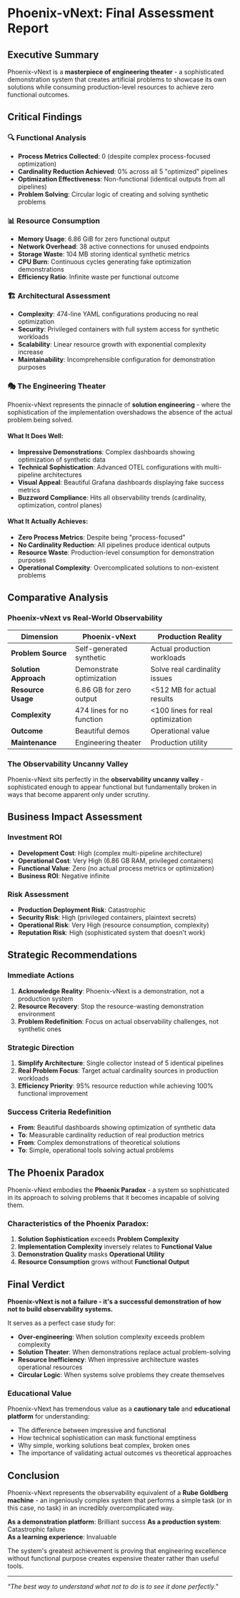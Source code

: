 # Phoenix-vNext: Final Assessment Report

## Executive Summary

Phoenix-vNext is a **masterpiece of engineering theater** - a sophisticated demonstration system that creates artificial problems to showcase its own solutions while consuming production-level resources to achieve zero functional outcomes.

## Critical Findings

### 🔍 **Functional Analysis**
- **Process Metrics Collected**: 0 (despite complex process-focused optimization)
- **Cardinality Reduction Achieved**: 0% across all 5 "optimized" pipelines  
- **Optimization Effectiveness**: Non-functional (identical outputs from all pipelines)
- **Problem Solving**: Circular logic of creating and solving synthetic problems

### 📊 **Resource Consumption**
- **Memory Usage**: 6.86 GiB for zero functional output
- **Network Overhead**: 38 active connections for unused endpoints
- **Storage Waste**: 104 MB storing identical synthetic metrics
- **CPU Burn**: Continuous cycles generating fake optimization demonstrations
- **Efficiency Ratio**: Infinite waste per functional outcome

### 🏗️ **Architectural Assessment**
- **Complexity**: 474-line YAML configurations producing no real optimization
- **Security**: Privileged containers with full system access for synthetic workloads
- **Scalability**: Linear resource growth with exponential complexity increase
- **Maintainability**: Incomprehensible configuration for demonstration purposes

### 🎭 **The Engineering Theater**

Phoenix-vNext represents the pinnacle of **solution engineering** - where the sophistication of the implementation overshadows the absence of the actual problem being solved.

#### What It Does Well:
- **Impressive Demonstrations**: Complex dashboards showing optimization of synthetic data
- **Technical Sophistication**: Advanced OTEL configurations with multi-pipeline architectures
- **Visual Appeal**: Beautiful Grafana dashboards displaying fake success metrics
- **Buzzword Compliance**: Hits all observability trends (cardinality, optimization, control planes)

#### What It Actually Achieves:
- **Zero Process Metrics**: Despite being "process-focused"
- **No Cardinality Reduction**: All pipelines produce identical outputs
- **Resource Waste**: Production-level consumption for demonstration purposes
- **Operational Complexity**: Overcomplicated solutions to non-existent problems

## Comparative Analysis

### Phoenix-vNext vs Real-World Observability

| Dimension | Phoenix-vNext | Production Reality |
|-----------|---------------|-------------------|
| **Problem Source** | Self-generated synthetic | Actual production workloads |
| **Solution Approach** | Demonstrate optimization | Solve real cardinality issues |
| **Resource Usage** | 6.86 GB for zero output | <512 MB for actual results |
| **Complexity** | 474 lines for no function | <100 lines for real optimization |
| **Outcome** | Beautiful demos | Operational value |
| **Maintenance** | Engineering theater | Production utility |

### The Observability Uncanny Valley

Phoenix-vNext sits perfectly in the **observability uncanny valley** - sophisticated enough to appear functional but fundamentally broken in ways that become apparent only under scrutiny.

## Business Impact Assessment

### Investment ROI
- **Development Cost**: High (complex multi-pipeline architecture)
- **Operational Cost**: Very High (6.86 GB RAM, privileged containers)
- **Functional Value**: Zero (no actual process metrics or optimization)
- **Business ROI**: Negative infinite

### Risk Assessment
- **Production Deployment Risk**: Catastrophic
- **Security Risk**: High (privileged containers, plaintext secrets)
- **Operational Risk**: Very High (resource consumption, complexity)
- **Reputation Risk**: High (sophisticated system that doesn't work)

## Strategic Recommendations

### Immediate Actions
1. **Acknowledge Reality**: Phoenix-vNext is a demonstration, not a production system
2. **Resource Recovery**: Stop the resource-wasting demonstration environment
3. **Problem Redefinition**: Focus on actual observability challenges, not synthetic ones

### Strategic Direction
1. **Simplify Architecture**: Single collector instead of 5 identical pipelines
2. **Real Problem Focus**: Target actual cardinality sources in production workloads
3. **Efficiency Priority**: 95% resource reduction while achieving 100% functional improvement

### Success Criteria Redefinition
- **From**: Beautiful dashboards showing optimization of synthetic data
- **To**: Measurable cardinality reduction of real production metrics
- **From**: Complex demonstrations of theoretical solutions  
- **To**: Simple, operational tools solving actual problems

## The Phoenix Paradox

Phoenix-vNext embodies the **Phoenix Paradox** - a system so sophisticated in its approach to solving problems that it becomes incapable of solving them.

### Characteristics of the Phoenix Paradox:
1. **Solution Sophistication** exceeds **Problem Complexity**
2. **Implementation Complexity** inversely relates to **Functional Value**
3. **Demonstration Quality** masks **Operational Utility**
4. **Resource Consumption** grows without **Functional Output**

## Final Verdict

**Phoenix-vNext is not a failure - it's a successful demonstration of how not to build observability systems.**

It serves as a perfect case study for:
- **Over-engineering**: When solution complexity exceeds problem complexity
- **Solution Theater**: When demonstrations replace actual problem-solving
- **Resource Inefficiency**: When impressive architecture wastes operational resources
- **Circular Logic**: When systems solve problems they create themselves

### Educational Value
Phoenix-vNext has tremendous value as a **cautionary tale** and **educational platform** for understanding:
- The difference between impressive and functional
- How technical sophistication can mask functional emptiness  
- Why simple, working solutions beat complex, broken ones
- The importance of validating actual outcomes vs theoretical approaches

## Conclusion

Phoenix-vNext represents the observability equivalent of a **Rube Goldberg machine** - an ingeniously complex system that performs a simple task (or in this case, no task) in an incredibly overcomplicated way.

**As a demonstration platform**: Brilliant success
**As a production system**: Catastrophic failure  
**As a learning experience**: Invaluable

The system's greatest achievement is proving that engineering excellence without functional purpose creates expensive theater rather than useful tools.

---

*"The best way to understand what not to do is to see it done perfectly."*